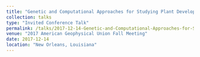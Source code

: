```yaml
---
title: "Genetic and Computational Approaches for Studying Plant Development and Abiotic Stress Responses Using Image-Based Phenotyping"
collection: talks
type: "Invited Conference Talk"
permalink: /talks/2017-12-14-Genetic-and-Computational-Approaches-for-Studying-Plant-Development-and-Abiotic-Stress-Responses-Using-Image-Based-Phenotyping
venue: "2017 American Geophysical Union Fall Meeting"
date: 2017-12-14
location: "New Orleans, Louisiana"
---
```

